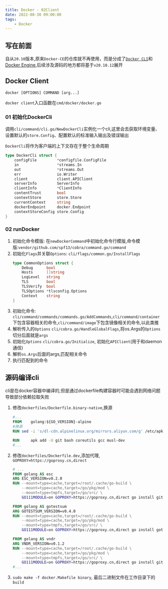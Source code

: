 ```yaml
---
title: Docker - 02Client
date: 2022-08-30 09:00:00
tags:
    - Docker
---
```


## 写在前面
自从`20.10`版本,原来`Docker-CE`的仓库就不再使用，而是分成了[`Docker CLI`](https://github.com/docker/cli)和[Docker Engine](https://github.com/moby/moby),后续涉及源码的地方都将基于`v20.10.12`展开

## Docker Client
```
​​docker [OPTIONS] COMMAND [arg...]​​
```

`docker client`入口函数在`cmd/docker/docker.go`

### 01 初始化DockerCli

调用`cli/command/cli.go/NewDockerCli`实例化一个cli,这里会去获取环境变量、设置默认的`store.Config`、配置默认的标准输入输出及错误输出

`DockerCli`将作为客户端的上下文存在于整个生命周期

```go
type DockerCli struct {
	configFile         *configfile.ConfigFile
	in                 *streams.In
	out                *streams.Out
	err                io.Writer
	client             client.APIClient
	serverInfo         ServerInfo
	clientInfo         *ClientInfo
	contentTrust       bool
	contextStore       store.Store
	currentContext     string
	dockerEndpoint     docker.Endpoint
	contextStoreConfig store.Config
}
```

### 02 runDocker
1. 初始化命令模版: 在`newDockerCommand`中初始化命令行模版,命令模版:`vendor/github.com/spf13/cobra/command.go/command`
2. 初始化`Flags`并关联`Options`: `cli/flags/common.go/InstallFlags` 
    ```go
    type CommonOptions struct {
        Debug      bool
        Hosts      []string
        LogLevel   string
        TLS        bool
        TLSVerify  bool
        TLSOptions *tlsconfig.Options
        Context    string
    }
    ```
3. 初始化命令: `cli/command/commands/commands.go/AddCommands`,`cli/command/container`下包含容器相关的命令,`cli/command/image`下包含镜像相关的命令,以此类推
4. 解析传入的`Options` `cli/cobra.go/HandleGlobalFlags`,将os.Args的`Options`切分后面就是`args`
5. 初始化`Options` `cli/cobra.go/Initialize`, 初始化`APIClient`(用于和daemon通信)
5. 解析`os.Args`后面的args,匹配相关命令
6. 执行匹配到的命令

## 源码编译cli
cli是在docker容器中编译的,但是通过dockerfile构建容器时可能会遇到网络问题导致部分依赖拉取失败

1. 修改`dockerfiles/Dockerfile.binary-native`,换源

    ```dockerfile
    #...
    FROM    golang:${GO_VERSION}-alpine
    #换源
    RUN sed -i 's/dl-cdn.alpinelinux.org/mirrors.aliyun.com/g' /etc/apk/repositories

    RUN     apk add -U git bash coreutils gcc musl-dev
    #...
    ```

2. 修改`dockerfiles/Dockerfile.dev`,添加代理, `GOPROXY=https://goproxy.cn,direct`
    ```dockerfile
    # ...
    FROM golang AS esc
    ARG ESC_VERSION=v0.2.0
    RUN --mount=type=cache,target=/root/.cache/go-build \
        --mount=type=cache,target=/go/pkg/mod \
        --mount=type=tmpfs,target=/go/src/ \
        GO111MODULE=on GOPROXY=https://goproxy.cn,direct go install github.com/mjibson/esc@${ESC_VERSION}

    FROM golang AS gotestsum
    ARG GOTESTSUM_VERSION=v0.4.0
    RUN --mount=type=cache,target=/root/.cache/go-build \
        --mount=type=cache,target=/go/pkg/mod \
        --mount=type=tmpfs,target=/go/src/ \
        GO111MODULE=on GOPROXY=https://goproxy.cn,direct go install gotest.tools/gotestsum@${GOTESTSUM_VERSION}

    FROM golang AS vndr
    ARG VNDR_VERSION=v0.1.2
    RUN --mount=type=cache,target=/root/.cache/go-build \
        --mount=type=cache,target=/go/pkg/mod \
        --mount=type=tmpfs,target=/go/src/ \
        GO111MODULE=on GOPROXY=https://goproxy.cn,direct go install github.com/LK4D4/vndr@${VNDR_VERSION}
    #...
    ```

3. `sudo make -f docker.Makefile binary`, 最后二进制文件在工作目录下的`build`